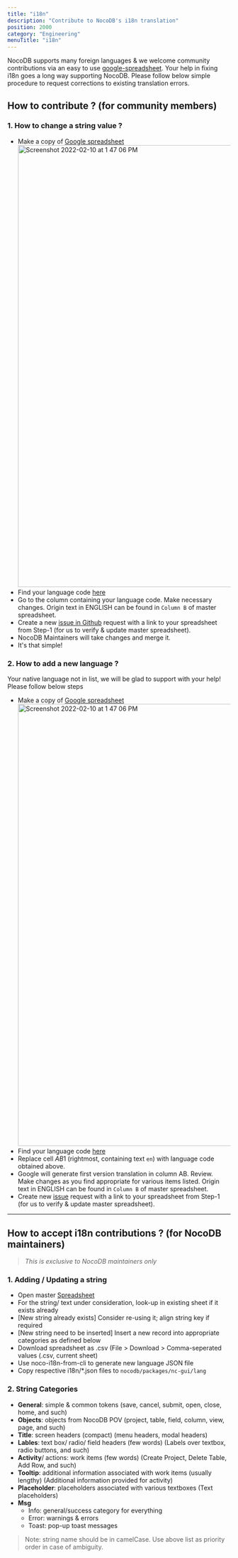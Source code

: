 ```yaml
---
title: "i18n"
description: "Contribute to NocoDB's i18n translation"
position: 2000
category: "Engineering"
menuTitle: "i18n"
---
```


NocoDB supports many foreign languages & we welcome community contributions via an easy to use [google-spreadsheet](https://docs.google.com/spreadsheets/d/1kGp92yLwhs1l7lwwgeor3oN1dFl7JZWuQOa4WSeZ0TE/edit#gid=2076107172).
Your help in fixing i18n goes a long way supporting NocoDB. Please follow below simple procedure to request corrections to existing translation errors.

## How to contribute ? (for community members)

### 1. How to change a string value ?
- Make a copy of [Google spreadsheet](https://docs.google.com/spreadsheets/d/1kGp92yLwhs1l7lwwgeor3oN1dFl7JZWuQOa4WSeZ0TE/edit#gid=2076107172)
  <img width="995" alt="Screenshot 2022-02-10 at 1 47 06 PM" src="https://user-images.githubusercontent.com/86527202/153368423-d1d898ef-bdcb-48c4-a772-b75e2c66566d.png">
- Find your language code [here](https://developers.google.com/admin-sdk/directory/v1/languages)
- Go to the column containing your language code. Make necessary changes. Origin text in ENGLISH can be found in `Column B` of master spreadsheet.
- Create a new [issue in Github](https://github.com/nocodb/nocodb/issues/new?assignees=dstala&labels=i18n+translation&template=i18n-translation-request.md&title=%5Bi18n%5D+Language+support+extension-+%3Clanguage+code%3E) request with a link to your spreadsheet from Step-1 (for us to verify & update master spreadsheet). 
- NocoDB Maintainers will take changes and merge it.
- It's that simple!




### 2. How to add a new language ?

Your native language not in list, we will be glad to support with your help! Please follow below steps

- Make a copy of [Google spreadsheet](https://docs.google.com/spreadsheets/d/1kGp92yLwhs1l7lwwgeor3oN1dFl7JZWuQOa4WSeZ0TE/edit#gid=2076107172)
  <img width="995" alt="Screenshot 2022-02-10 at 1 47 06 PM" src="https://user-images.githubusercontent.com/86527202/153368423-d1d898ef-bdcb-48c4-a772-b75e2c66566d.png">
- Find your language code [here](https://developers.google.com/admin-sdk/directory/v1/languages)
- Replace cell $AB$1 (rightmost, containing text `en`) with language code obtained above.
- Google will generate first version translation in column AB. Review. Make changes as you find appropriate for various items listed. Origin text in ENGLISH can be found in `Column B` of master spreadsheet.
- Create new [issue](https://github.com/nocodb/nocodb/issues/new?assignees=dstala&labels=i18n+translation&template=i18n-translation-request.md&title=%5Bi18n%5D+Language+support+extension-+%3Clanguage+code%3E) request with a link to your spreadsheet from Step-1 (for us to verify & update master spreadsheet).

---

## How to accept i18n contributions ? (for NocoDB maintainers)

> _This is exclusive to NocoDB maintainers only_

### 1. Adding / Updating a string
- Open master [Spreadsheet](https://docs.google.com/spreadsheets/d/1kGp92yLwhs1l7lwwgeor3oN1dFl7JZWuQOa4WSeZ0TE/edit#gid=2076107172)
- For the string/ text under consideration, look-up in existing sheet if it exists already
- [New string already exists] Consider re-using it; align string key if required
- [New string need to be inserted] Insert a new record into appropriate categories as defined below
- Download spreadsheet as .csv (File > Download > Comma-seperated values (.csv, current sheet)
- Use noco-i18n-from-cli to generate new language JSON file
- Copy respective i18n/\*.json files to `nocodb/packages/nc-gui/lang`

### 2. String Categories
-   **General**: simple & common tokens (save, cancel, submit, open, close, home, and such)
-   **Objects**: objects from NocoDB POV (project, table, field, column, view, page, and such)
-   **Title**: screen headers (compact) (menu headers, modal headers)
-   **Lables**: text box/ radio/ field headers (few words) (Labels over textbox, radio buttons, and such)
-   **Activity**/ actions: work items (few words) (Create Project, Delete Table, Add Row, and such)
-   **Tooltip**: additional information associated with work items (usually lengthy) (Additional information provided for activity)
-   **Placeholder**: placeholders associated with various textboxes (Text placeholders)
-   **Msg**
    -   Info: general/success category for everything
    -   Error: warnings & errors
    -   Toast: pop-up toast messages

> Note: string name should be in camelCase. Use above list as priority order in case of ambiguity.
